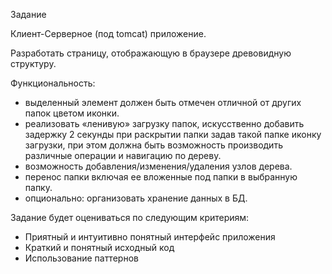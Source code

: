 ﻿Задание

Клиент-Серверное (под tomcat) приложение.

Разработать страницу, отображающую в браузере древовидную структуру.

Функциональность:

- выделенный элемент должен быть отмечен отличной от других папок цветом иконки.
- реализовать «ленивую» загрузку папок, искусственно добавить задержку 2 секунды при раскрытии папки задав такой папке иконку загрузки, при этом должна быть возможность производить различные операции и навигацию по дереву.
- возможность добавления/изменения/удаления узлов дерева.
- перенос папки включая ее вложенные под папки в выбранную папку.
- опционально: организовать хранение данных в БД.

Задание будет оцениваться по следующим критериям:

- Приятный и интуитивно понятный интерфейс приложения
- Краткий и понятный исходный код
- Использование паттернов
